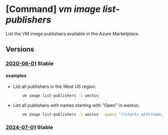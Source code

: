 # [Command] _vm image list-publishers_

List the VM image publishers available in the Azure Marketplace.

## Versions

### [2020-06-01](/Resources/mgmt-plane/L3N1YnNjcmlwdGlvbnMve30vcHJvdmlkZXJzL21pY3Jvc29mdC5jb21wdXRlL2xvY2F0aW9ucy97fS9wdWJsaXNoZXJz/2020-06-01.xml) **Stable**

<!-- mgmt-plane /subscriptions/{}/providers/microsoft.compute/locations/{}/publishers 2020-06-01 -->

#### examples

- List all publishers in the West US region.
    ```bash
        vm image list-publishers -l westus
    ```

- List all publishers with names starting with "Open" in westus.
    ```bash
        vm image list-publishers -l westus --query "[?starts_with(name, 'Open')]"
    ```

### [2024-07-01](/Resources/mgmt-plane/L3N1YnNjcmlwdGlvbnMve30vcHJvdmlkZXJzL21pY3Jvc29mdC5jb21wdXRlL2xvY2F0aW9ucy97fS9wdWJsaXNoZXJz/2024-07-01.xml) **Stable**

<!-- mgmt-plane /subscriptions/{}/providers/microsoft.compute/locations/{}/publishers 2024-07-01 -->
